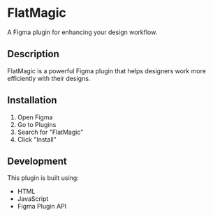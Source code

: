 # FlatMagic

A Figma plugin for enhancing your design workflow.

## Description
FlatMagic is a powerful Figma plugin that helps designers work more efficiently with their designs.

## Installation
1. Open Figma
2. Go to Plugins
3. Search for "FlatMagic"
4. Click "Install"

## Development
This plugin is built using:
- HTML
- JavaScript
- Figma Plugin API
